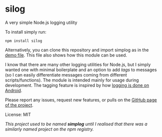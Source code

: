 silog
=======

A very simple Node.js logging utility

To install simply run:

    npm install silog
    
Alternatively, you can clone this repository and import simplog as in the 
[demo file](https://github.com/adrianp/silog/blob/master/demo.js). This file also shows how this module can be used.


I know that there are many other logging utilities for Node.js, but I simply wanted one with minimal boilerplate and
an option to add _tags_ to messages (so I can easily differentiate messages coming from different scripts/functions).
The module is intended mainly for usage during development. The tagging feature is inspired by how 
[logging is done on Android](http://developer.android.com/reference/android/util/Log.html).


Please report any issues, request new features, or pulls on the 
[GitHub page of the project](https://github.com/adrianp/silog/).

License: MIT


*This project used to be named __simplog__ until I realised that there was a similarly named project on the npm 
registry.*
